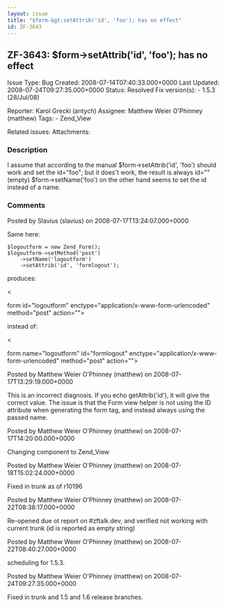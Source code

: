 ```yaml
---
layout: issue
title: "$form-&gt;setAttrib('id', 'foo'); has no effect"
id: ZF-3643
---
```


ZF-3643: $form->setAttrib('id', 'foo'); has no effect
-----------------------------------------------------

 Issue Type: Bug Created: 2008-07-14T07:40:33.000+0000 Last Updated: 2008-07-24T09:27:35.000+0000 Status: Resolved Fix version(s): - 1.5.3 (28/Jul/08)
 
 Reporter:  Karol Grecki (antych)  Assignee:  Matthew Weier O'Phinney (matthew)  Tags: - Zend\_View
 
 Related issues: 
 Attachments: 
### Description

I assume that according to the manual $form->setAttrib('id', 'foo') should work and set the id="foo"; but it does't work, the result is always id="" (empty) $form->setName('foo') on the other hand seems to set the id instead of a name.

 

 

### Comments

Posted by Slavius (slavius) on 2008-07-17T13:24:07.000+0000

Same here:

 
    $logoutform = new Zend_Form();
    $logoutform->setMethod('post')
        ->setName('logoutform')
        ->setAttrib('id', 'formlogout');


produces:

<

form id="logoutform" enctype="application/x-www-form-urlencoded" method="post" action="">

instead of:

<

form name="logoutform" id="formlogout" enctype="application/x-www-form-urlencoded" method="post" action="">

 

 

Posted by Matthew Weier O'Phinney (matthew) on 2008-07-17T13:29:19.000+0000

This is an incorrect diagnosis. If you echo getAttrib('id'), it will give the correct value. The issue is that the Form view helper is not using the ID attribute when generating the form tag, and instead always using the passed name.

 

 

Posted by Matthew Weier O'Phinney (matthew) on 2008-07-17T14:20:00.000+0000

Changing component to Zend\_View

 

 

Posted by Matthew Weier O'Phinney (matthew) on 2008-07-18T15:02:24.000+0000

Fixed in trunk as of r10196

 

 

Posted by Matthew Weier O'Phinney (matthew) on 2008-07-22T08:38:17.000+0000

Re-opened due ot report on #zftalk.dev, and verified not working with current trunk (id is reported as empty string)

 

 

Posted by Matthew Weier O'Phinney (matthew) on 2008-07-22T08:40:27.000+0000

scheduling for 1.5.3.

 

 

Posted by Matthew Weier O'Phinney (matthew) on 2008-07-24T09:27:35.000+0000

Fixed in trunk and 1.5 and 1.6 release branches.

 

 